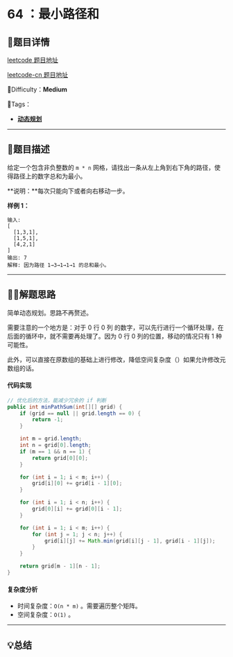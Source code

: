 # 64 ：最小路径和

## 📌题目详情

[leetcode 题目地址](https://leetcode.com/problems/minimum-path-sum/)

[leetcode-cn 题目地址](https://leetcode-cn.com/problems/minimum-path-sum/)

📗Difficulty：**Medium** 

🎯Tags：

+ **[动态规划](https://leetcode-cn.com/tag/dynamic-programming/)**

---

## 📃题目描述

给定一个包含非负整数的 `m * n` 网格，请找出一条从左上角到右下角的路径，使得路径上的数字总和为最小。

**说明：**每次只能向下或者向右移动一步。



**样例 1：**

```
输入:
[
  [1,3,1],
  [1,5,1],
  [4,2,1]
]
输出: 7
解释: 因为路径 1→3→1→1→1 的总和最小。
```



****

## 🏹🎯解题思路

简单动态规划。思路不再赘述。

需要注意的一个地方是：对于 0 行 0 列 的数字，可以先行进行一个循环处理，在后面的循环中，就不需要再处理了。因为 0 行 0 列的位置，移动的情况只有 1 种可能性。

此外，可以直接在原数组的基础上进行修改，降低空间复杂度（）如果允许修改元数组的话。



#### 代码实现

```java
// 优化后的方法，能减少冗余的 if 判断
public int minPathSum(int[][] grid) {
    if (grid == null || grid.length == 0) {
        return -1;
    }

    int m = grid.length;
    int n = grid[0].length;
    if (m == 1 && n == 1) {
        return grid[0][0];
    }

    for (int i = 1; i < m; i++) {
        grid[i][0] += grid[i - 1][0];
    }

    for (int i = 1; i < n; i++) {
        grid[0][i] += grid[0][i - 1];
    }

    for (int i = 1; i < m; i++) {
        for (int j = 1; j < n; j++) {
            grid[i][j] += Math.min(grid[i][j - 1], grid[i - 1][j]);
        }
    }

    return grid[m - 1][n - 1];
}
```



#### 复杂度分析

+ 时间复杂度：`O(n * m)` 。需要遍历整个矩阵。
+ 空间复杂度：`O(1)` 。



---

## 💡总结



